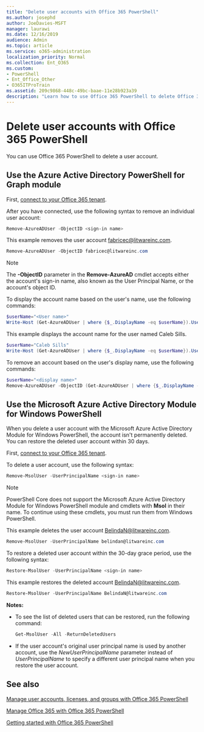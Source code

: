 ```yaml
---
title: "Delete user accounts with Office 365 PowerShell"
ms.author: josephd
author: JoeDavies-MSFT
manager: laurawi
ms.date: 12/16/2019
audience: Admin
ms.topic: article
ms.service: o365-administration
localization_priority: Normal
ms.collection: Ent_O365
ms.custom: 
- PowerShell
- Ent_Office_Other
- O365ITProTrain
ms.assetid: 209c9868-448c-49bc-baae-11e28b923a39
description: "Learn how to use Office 365 PowerShell to delete Office 365 user accounts."
---
```


# Delete user accounts with Office 365 PowerShell

You can use Office 365 PowerShell to delete a user account.
   
## Use the Azure Active Directory PowerShell for Graph module

First, [connect to your Office 365 tenant](connect-to-office-365-powershell.md#connect-with-the-azure-active-directory-powershell-for-graph-module).

After you have connected, use the following syntax to remove an individual user account:
  
```powershell
Remove-AzureADUser -ObjectID <sign-in name>
```

This example removes the user account fabricec@litwareinc.com.
  
```powershell
Remove-AzureADUser -ObjectID fabricec@litwareinc.com
```

> [!NOTE]
> The **-ObjectID** parameter in the **Remove-AzureAD** cmdlet accepts either the account's sign-in name, also known as the User Principal Name, or the account's object ID.
  
To display the account name based on the user's name, use the following commands:
  
```powershell
$userName="<User name>"
Write-Host (Get-AzureADUser | where {$_.DisplayName -eq $userName}).UserPrincipalName
```

This example displays the account name for the user named Caleb Sills.
  
```powershell
$userName="Caleb Sills"
Write-Host (Get-AzureADUser | where {$_.DisplayName -eq $userName}).UserPrincipalName
```

To remove an account based on the user's display name, use the following commands:
  
```powershell
$userName="<display name>"
Remove-AzureADUser -ObjectID (Get-AzureADUser | where {$_.DisplayName -eq $userName}).UserPrincipalName
```

## Use the Microsoft Azure Active Directory Module for Windows PowerShell

When you delete a user account with the Microsoft Azure Active Directory Module for Windows PowerShell, the account isn't permanently deleted. You can restore the deleted user account within 30 days.

First, [connect to your Office 365 tenant](connect-to-office-365-powershell.md#connect-with-the-microsoft-azure-active-directory-module-for-windows-powershell).

To delete a user account, use the following syntax:
  
```powershell
Remove-MsolUser -UserPrincipalName <sign-in name>
```

>[!Note]
>PowerShell Core does not support the Microsoft Azure Active Directory Module for Windows PowerShell module and cmdlets with **Msol** in their name. To continue using these cmdlets, you must run them from Windows PowerShell.
>

This example deletes the user account BelindaN@litwareinc.com.
  
```powershell
Remove-MsolUser -UserPrincipalName belindan@litwareinc.com
```

To restore a deleted user account within the 30-day grace period, use the following syntax:
  
```powershell
Restore-MsolUser -UserPrincipalName <sign-in name>
```

This example restores the deleted account BelindaN@litwareinc.com.
  
```powershell
Restore-MsolUser -UserPrincipalName BelindaN@litwareinc.com
```

 **Notes:**
  
- To see the list of deleted users that can be restored, run the following command:
    
  ```powershell
  Get-MsolUser -All -ReturnDeletedUsers
  ```

- If the user account's original user principal name is used by another account, use the _NewUserPrincipalName_ parameter instead of _UserPrincipalName_ to specify a different user principal name when you restore the user account.


## See also

[Manage user accounts, licenses, and groups with Office 365 PowerShell](manage-user-accounts-and-licenses-with-office-365-powershell.md)
  
[Manage Office 365 with Office 365 PowerShell](manage-office-365-with-office-365-powershell.md)
  
[Getting started with Office 365 PowerShell](getting-started-with-office-365-powershell.md)
